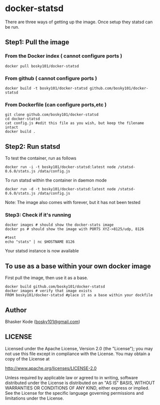 # docker-statsd

There are three ways of getting up the image. Once setup they statsd can be run.

## Step1: Pull the image

### From the Docker index ( cannot configure ports )
	
	docker pull bosky101/docker-statsd

### From github ( cannot configure ports )

	docker build -t bosky101/docker-statsd github.com/bosky101/docker-statsd

### From Dockerfile (can configure ports,etc )

	git clone github.com/bosky101/docker-statsd
	cd docker-statsd
	cat config.js #edit this file as you wish, but keep the filename intact
	docker build .

## Step2: Run statsd

To test the container, run as follows

	docker run -i -t bosky101/docker-statsd:latest node /statsd-0.6.0/stats.js /data/config.js

To run statsd within the container in daemon mode

	docker run -d -t bosky101/docker-statsd:latest node /statsd-0.6.0/stats.js /data/config.js

Note: The image also comes with forever, but it has not been tested
	
### Step3: Check if it's running

	docker images # should show the docker-stats image
	docker ps # should show the image with PORTS XYZ->8125/udp, 8126
	
	#test
	echo "stats" | nc $HOSTNAME 8126
	

Your statsd instance is now available

## To use as a base within your own docker image

First pull the image, then use it as a base.

	docker build github.com/bosky101/docker-statsd
	docker images # verify that image exists
	FROM bosky101/docker-statsd #place it as a base within your dockfile

## Author

Bhasker Kode (<bosky101@gmail.com>)

## LICENSE

Licensed under the Apache License, Version 2.0 (the "License");
you may not use this file except in compliance with the License.
You may obtain a copy of the License at

  http://www.apache.org/licenses/LICENSE-2.0

Unless required by applicable law or agreed to in writing, software
distributed under the License is distributed on an "AS IS" BASIS,
WITHOUT WARRANTIES OR CONDITIONS OF ANY KIND, either express or implied.
See the License for the specific language governing permissions and
limitations under the License.
